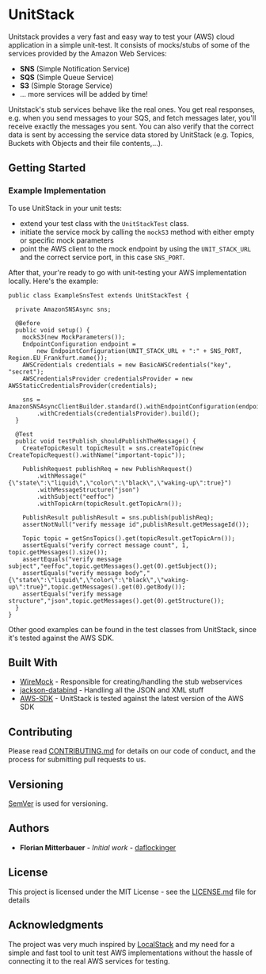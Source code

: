 # UnitStack

Unitstack provides a very fast and easy way to test your (AWS) cloud application in a simple unit-test.
It consists of mocks/stubs of some of the services provided by the Amazon Web Services:
* **SNS** (Simple Notification Service)
* **SQS** (Simple Queue Service)
* **S3** (Simple Storage Service)
* ... more services will be added by time!

Unitstack's stub services behave like the real ones. You get real responses, 
e.g. when you send messages to your SQS, and fetch messages later, you'll receive exactly 
the messages you sent. 
You can also verify that the correct data is sent by accessing the service data 
stored by UnitStack (e.g. Topics, Buckets with Objects and their file contents,...).

## Getting Started

### Example Implementation

To use UnitStack in your unit tests:
* extend your test class with the ``UnitStackTest`` class. 
* initiate the service mock by calling the ``mockS3`` method with either
empty or specific mock parameters
* point the AWS client to the mock endpoint by using the
``UNIT_STACK_URL`` and the correct service port, in this case ``SNS_PORT``.

After that, your're ready to go with unit-testing your AWS implementation locally.
Here's the example:
```
public class ExampleSnsTest extends UnitStackTest {

  private AmazonSNSAsync sns;

  @Before
  public void setup() {
    mockS3(new MockParameters());
    EndpointConfiguration endpoint =
        new EndpointConfiguration(UNIT_STACK_URL + ":" + SNS_PORT, Region.EU_Frankfurt.name());
    AWSCredentials credentials = new BasicAWSCredentials("key", "secret");
    AWSCredentialsProvider credentialsProvider = new AWSStaticCredentialsProvider(credentials);

    sns = AmazonSNSAsyncClientBuilder.standard().withEndpointConfiguration(endpoint)
        .withCredentials(credentialsProvider).build();
  } 

  @Test
  public void testPublish_shouldPublishTheMessage() {
    CreateTopicResult topicResult = sns.createTopic(new CreateTopicRequest().withName("important-topic"));
    
    PublishRequest publishReq = new PublishRequest()
        .withMessage("{\"state\":\"liquid\",\"color\":\"black\",\"waking-up\":true}")
        .withMessageStructure("json")
        .withSubject("eeffoc")
        .withTopicArn(topicResult.getTopicArn());
    
    PublishResult publishResult = sns.publish(publishReq);
    assertNotNull("verify message id",publishResult.getMessageId());
    
    Topic topic = getSnsTopics().get(topicResult.getTopicArn());
    assertEquals("verify correct message count", 1, topic.getMessages().size());
    assertEquals("verify message subject","eeffoc",topic.getMessages().get(0).getSubject());
    assertEquals("verify message body","{\"state\":\"liquid\",\"color\":\"black\",\"waking-up\":true}",topic.getMessages().get(0).getBody());
    assertEquals("verify message structure","json",topic.getMessages().get(0).getStructure());
  }
}
```
Other good examples can be found in the test classes from UnitStack, since it's tested against the AWS SDK.

## Built With

* [WireMock](https://github.com/tomakehurst/wiremock) - Responsible for creating/handling the stub webservices
* [jackson-databind](https://github.com/FasterXML/jackson-databind) - Handling all the JSON and XML stuff
* [AWS-SDK](https://github.com/aws/aws-sdk-java) - UnitStack is tested against the latest version of the AWS SDK

## Contributing

Please read [CONTRIBUTING.md](https://github.com/daflockinger/unitstack/blob/master/CONTRIBUTING.md) for details on our code of conduct, and the process for submitting pull requests to us.

## Versioning

[SemVer](http://semver.org/) is used for versioning. 

## Authors

* **Florian Mitterbauer** - *Initial work* - [daflockinger](https://github.com/daflockinger)


## License

This project is licensed under the MIT License - see the [LICENSE.md](https://github.com/daflockinger/unitstack/blob/master/LICENSE) file for details

## Acknowledgments
The project was very much inspired by [LocalStack](https://github.com/localstack/localstack) and my need for a simple and fast 
tool to unit test AWS implementations without the hassle of connecting it to the real AWS services for testing.
